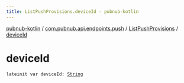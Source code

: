 ```yaml
---
title: ListPushProvisions.deviceId - pubnub-kotlin
---
```


[pubnub-kotlin](../../index.html) / [com.pubnub.api.endpoints.push](../index.html) / [ListPushProvisions](index.html) / [deviceId](./device-id.html)

# deviceId

`lateinit var deviceId: `[`String`](https://kotlinlang.org/api/latest/jvm/stdlib/kotlin/-string/index.html)